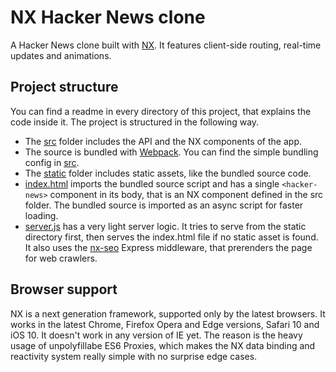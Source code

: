 # NX Hacker News clone

A Hacker News clone built with [NX](http://nx-framework.com).
It features client-side routing, real-time updates and animations.

## Project structure

You can find a readme in every directory of this project, that explains the code inside it.
The project is structured in the following way.
  - The [src](/src) folder includes the API and the NX components of the app.
  - The source is bundled with [Webpack](https://webpack.github.io/). You can find the simple
    bundling  config in [src](/webpack.config.js).
  - The [static](/src) folder includes static assets, like the bundled source code.
  - [index.html](/index.html) imports the bundled source script and has a single
    `<hacker-news>` component in its body, that is an NX component defined in the src folder.
    The bundled source is imported as an async script for faster loading.
  - [server.js](/server.js) has a very light server logic. It tries to serve from the
    static directory first, then serves the index.html file if no static asset is found.
    It also uses the [nx-seo](https://github.com/RisingStack/nx-seo) Express middleware, that
    prerenders the page for web crawlers.

## Browser support

NX is a next generation framework, supported only by the latest browsers. It works in the
latest Chrome, Firefox Opera and Edge versions, Safari 10 and iOS 10. It doesn't work in any
version of IE yet. The reason is the heavy usage of unpolyfillabe ES6 Proxies, which
makes the NX data binding and reactivity system really simple with no surprise edge cases.
